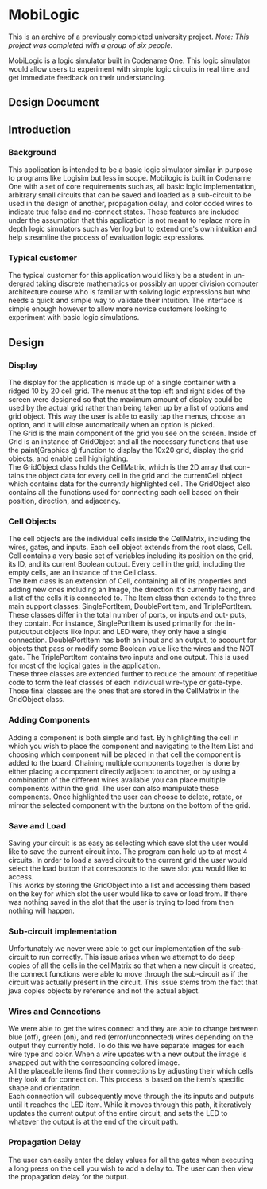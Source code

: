# MobiLogic
This is an archive of a previously completed university project.
*Note: This project was completed with a group of six people.*
   
MobiLogic is a logic simulator built in Codename One. This logic simulator 
would allow users to experiment with simple logic circuits in real time and 
get immediate feedback on their understanding.
   
## Design Document

## Introduction
### Background
This application is intended to be a basic logic simulator similar in purpose
to programs like Logisim but less in scope. Mobilogic is built in Codename One
with a set of core requirements such as, all basic logic implementation, arbitrary
small circuits that can be saved and loaded as a sub-circuit to be used in the
design of another, propagation delay, and color coded wires to indicate true false
and no-connect states. These features are included under the assumption that
this application is not meant to replace more in depth logic simulators such as
Verilog but to extend one's own intuition and help streamline the process of
evaluation logic expressions.
### Typical customer
The typical customer for this application would likely be a student in un-
dergrad taking discrete mathematics or possibly an upper division computer
architecture course who is familiar with solving logic expressions but who needs
a quick and simple way to validate their intuition. The interface is simple enough
however to allow more novice customers looking to experiment with basic logic
simulations.

## Design
### Display
The display for the application is made up of a single container with a ridged
10 by 20 cell grid. The menus at the top left and right sides of the screen were
designed so that the maximum amount of display could be used by the actual
grid rather than being taken up by a list of options and grid object. This way
the user is able to easily tap the menus, choose an option, and it will close
automatically when an option is picked.   
The Grid is the main component of the grid you see on the screen. Inside of
Grid is an instance of GridObject and all the necessary functions that use the
paint(Graphics g) function to display the 10x20 grid, display the grid objects,
and enable cell highlighting.  
The GridObject class holds the CellMatrix, which is the 2D array that con-
tains the object data for every cell in the grid and the currentCell object which
contains data for the currently highlighted cell. The GridObject also contains
all the functions used for connecting each cell based on their position, direction,
and adjacency.
### Cell Objects
The cell objects are the individual cells inside the CellMatrix, including the
wires, gates, and inputs. Each cell object extends from the root class, Cell. Cell
contains a very basic set of variables including its position on the grid, its ID,
and its current Boolean output. Every cell in the grid, including the empty
cells, are an instance of the Cell class.  
The Item class is an extension of Cell, containing all of its properties and
adding new ones including an Image, the direction it's currently facing, and a
list of the cells it is connected to. The Item class then extends to the three main
support classes: SinglePortItem, DoublePortItem, and TriplePortItem.  
These classes differ in the total number of ports, or inputs and out-
puts, they contain. For instance, SinglePortItem is used primarily for the in-
put/output objects like Input and LED were, they only have a single connection.
DoublePortItem has both an input and an output, to account for objects that
pass or modify some Boolean value like the wires and the NOT gate. The
TriplePortItem contains two inputs and one output. This is used for most of
the logical gates in the application.  
These three classes are extended further to reduce the amount of repetitive
code to form the leaf classes of each individual wire-type or gate-type. Those
final classes are the ones that are stored in the CellMatrix in the GridObject
class.  

### Adding Components
Adding a component is both simple and fast. By highlighting the cell in
which you wish to place the component and navigating to the Item List and
choosing which component will be placed in that cell the component is added to
the board. Chaining multiple components together is done by either placing a
component directly adjacent to another, or by using a combination of the 
different wires available you can place multiple components within the grid. 
The user can also manipulate these components. Once highlighted the user can choose
to delete, rotate, or mirror the selected component with the buttons on the bottom
of the grid.  

### Save and Load
Saving your circuit is as easy as selecting which save slot the user would like
to save the current circuit into. The program can hold up to at most 4 circuits.
In order to load a saved circuit to the current grid the user would select the
load button that corresponds to the save slot you would like to access.   
This works by storing the GridObject into a list and accessing them based
on the key for which slot the user would like to save or load from. If there was
nothing saved in the slot that the user is trying to load from then nothing will
happen.


### Sub-circuit implementation
Unfortunately we never were able to get our implementation of the sub-
circuit to run correctly. This issue arises when we attempt to do deep copies of
all the cells in the cellMatrix so that when a new circuit is created, the connect
functions were able to move through the sub-circuit as if the circuit was actually
present in the circuit. This issue stems from the fact that java copies objects
by reference and not the actual abject.

### Wires and Connections
We were able to get the wires connect and they are able to change between
blue (off), green (on), and red (error/unconnected) wires depending on the
output they currently hold. To do this we have separate images for each wire
type and color. When a wire updates with a new output the image is swapped
out with the corresponding colored image.    
All the placeable items find their connections by adjusting their which cells
they look at for connection. This process is based on the item's specific shape
and orientation.   
Each connection will subsequently move through the its inputs and outputs
until it reaches the LED item. While it moves through this path, it iteratively
updates the current output of the entire circuit, and sets the LED to whatever
the output is at the end of the circuit path.   

### Propagation Delay
The user can easily enter the delay values for all the gates when executing
a long press on the cell you wish to add a delay to. The user can then view the
propagation delay for the output.
